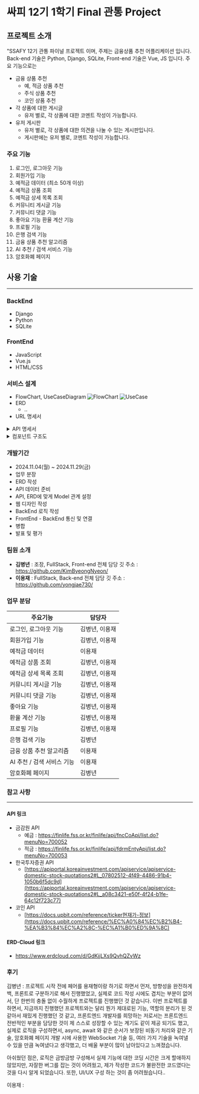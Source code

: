 # 싸피 12기 1학기 Final 관통 Project

## 프로젝트 소개

"SSAFY 12기 관통 파이널 프로젝트 이며, 주제는 금융상품 추천 어플리케이션 입니다. Back-end 기술은 Python, Django, SQLite, Front-end 기술은 Vue, JS 입니다.
주요 기능으로는

- 금융 상품 추천
  - 예, 적금 상품 추천
  - 주식 상품 추천
  - 코인 상품 추천
- 각 상품에 대한 게시글
  - 유저 별로, 각 상품에 대한 코멘트 작성이 가능합니다.
- 유저 게시판
  - 유저 별로, 각 상품에 대한 의견을 나눌 수 있는 게시판입니다.
  - 게시판에는 유저 별로, 코멘트 작성이 가능합니다.

### 주요 기능

1. 로그인, 로그아웃 기능
2. 회원가입 기능
3. 예적금 데이터 (최소 50개 이상)
4. 예적금 상품 조회
5. 예적금 상세 목록 조회
6. 커뮤니티 게시글 기능
7. 커뮤니티 댓글 기능
8. 좋아요 기능 환율 계산 기능
9. 프로필 기능
10. 은행 검색 기능
11. 금융 상품 추천 알고리즘
12. AI 추천 / 검색 서비스 기능
13. 암호화폐 페이지

## 사용 기술

---

### BackEnd

- Django
- Python
- SQLite

### FrontEnd

- JavaScript
- Vue.js
- HTML/CSS

### 서비스 설계

- FlowChart, UseCaseDiagram
  ![FlowChart](./images/flowChart.png)
  ![UseCase](./images/useCase.png)
- ERD
  - ..
- URL 명세서

<details>
<summary>API 명세서</summary>

### Sign Up

`POST /accounts/signup/`

| Field     | Type    | Required | Description          |
| --------- | ------- | -------- | -------------------- |
| username  | string  | Yes      | 사용자 아이디        |
| email     | string  | Yes      | 이메일 주소          |
| password1 | string  | Yes      | 비밀번호             |
| password2 | string  | Yes      | 비밀번호 확인        |
| age       | integer | No       | 나이                 |
| capital   | integer | No       | 자본금               |
| nickname  | string  | No       | 닉네임 (최대 10자)   |
| sido      | string  | No       | 시/도 (최대 10자)    |
| sigungus  | string  | No       | 시/군/구 (최대 10자) |

### List Articles

`GET /articles/`

**Response:**
| Field | Type | Description |
|-------|------|-------------|
| id | integer | 게시글 ID |
| title | string | 제목 |
| content | string | 내용 |
| create_at | datetime | 작성일 |
| update_at | datetime | 수정일 |
| users | string | 작성자 |

### Create Article

`POST /articles/create/`

**Request Body:**
| Field | Type | Required | Description |
|-------|------|----------|-------------|
| title | string | Yes | 제목 |
| content | string | Yes | 내용 |

### Article Detail

`GET /articles/<article_pk>/`

**Response:**
| Field | Type | Description |
|-------|------|-------------|
| id | integer | 게시글 ID |
| title | string | 제목 |
| content | string | 내용 |
| users | integer | 작성자 ID |
| create_at | datetime | 작성일 |
| update_at | datetime | 수정일 |
| nickname | string | 작성자 닉네임 |
| comments | array | 댓글 목록 |
| comments_count | integer | 댓글 수 |

### List Products with Options

`GET /financials/financial-products-with-options/`

**Response:**
| Field | Type | Description |
|-------|------|-------------|
| id | integer | 상품 ID |
| options | array | 금융 상품 옵션 목록 |
| fin_product_cd | string | 상품 코드 |
| kor_co_nm | string | 금융사 이름 |
| fin_product_nm | string | 상품명 |

### Financial Comment

`POST /financials/financial-comment_create/<fin_product_pk>/`

**Request Body:**
| Field | Type | Required | Description |
|-------|------|----------|-------------|
| content | string | Yes | 댓글 내용 |

### Exchange Rate

`GET /financials/exchange-rate/`

**Response:**
| Field | Type | Description |
|-------|------|-------------|
| id | integer | 환율 정보 ID |
| cur_unit | string | 통화 단위 |
| cur_nm | string | 통화명 |
| deal_bas_r | string | 매매기준율 |
| bkpr | string | 장부가격 |

</details>

<details>
<summary>컴포넌트 구조도</summary>

```
src/
├── components/
│   ├── Layout/
│   │   ├── NavBar.vue
│   │   ├── Footer.vue
│   │   └── MiddleNav.vue
│   │
│   ├── Financial/
│   │   ├── MainProductList.vue
│   │   ├── FinProductTable.vue
│   │   ├── MainPageBank.vue
│   │   ├── MainPageTable.vue
│   │   ├── ProductComment.vue
│   │   └── BankMap.vue
│   │
│   ├── Exchange/
│   │   ├── ExchangeCalculator.vue
│   │   ├── ExchangeDetail.vue
│   │   ├── ExchangeItem.vue
│   │   └── ExchangeList.vue
│   │
│   ├── Recommend/
│   │   ├── RecommendDetail.vue
│   │   ├── RecommendDep.vue
│   │   ├── RecommendSaving.vue
│   │   └── ProductRecommendOption.vue
│   │
│   ├── Community/
│   │   └── CommunityComment.vue
│   │
│   ├── Auth/
│   │   └── LoginModal.vue
│   │
│   ├── Crypto/
│   │   └── CryptoCard.vue
│   │
│   └── Util/
│       ├── Calculator.vue
│       └── ChatbotWidget.vue
│
└── views/
    ├── MainView.vue
    ├── FinView.vue
    ├── ProductDetailView.vue
    ├── ExchangeView.vue
    ├── CryptoView.vue
    ├── CommunityDetailView.vue
    ├── CreateArticleView.vue
    ├── ProfileView.vue
    └── SignUpView.vue
```

</details>

### 개발기간

- 2024.11.04(월) ~ 2024.11.29(금)
- 업무 분장
- ERD 작성
- API 데이터 준비
- API, ERD에 맞게 Model 관계 설정
- 웹 디자인 작성
- BackEnd 로직 작성
- FrontEnd - BackEnd 통신 및 연결
- 병합
- 발표 및 평가

### 팀원 소개

- **김병년** : 조장, FullStack, Front-end 전체 담당 깃 주소 : https://github.com/KimByeongNyeon/
- **이용재** : FullStack, Back-end 전체 담당 깃 주소 : https://github.com/yongjae730/


### 업무 분담
| 주요기능 | 담당자 |
|-------|----------|
| 로그인, 로그아웃 기능 | 김병년, 이용재|
| 회원가입 기능 | 김병년, 이용재 |
| 예적금 데이터 | 이용재 |
| 예적금 상품 조회 | 김병년, 이용재 |
| 예적금 상세 목록 조회 | 김병년, 이용재 |
| 커뮤니티 게시글 기능 | 김병년, 이용재 |
| 커뮤니티 댓글 기능 | 김병년, 이용재 |
| 좋아요 기능 | 김병년, 이용재 |
| 환율 계산 기능 | 김병년, 이용재 |
| 프로필 기능 | 김병년, 이용재 |
| 은행 검색 기능 | 김병년 |
| 금융 상품 추천 알고리즘 | 이용재 |
| AI 추천 / 검색 서비스 기능 | 이용재 |
| 암호화폐 페이지 | 김병년 |



### 참고 사항

---

#### API 링크

- 금감원 API
  - 예금 : https://finlife.fss.or.kr/finlife/api/fncCoApi/list.do?menuNo=700052
  - 적금 : https://finlife.fss.or.kr/finlife/api/fdrmEntyApi/list.do?menuNo=700053
- 한국투자증권 API
  - [https://apiportal.koreainvestment.com/apiservice/apiservice-domestic-stock-quotations2#L_07802512-4f49-4486-91b4-1050b6f5dc9d](https://apiportal.koreainvestment.com/apiservice/apiservice-domestic-stock-quotations2#L_a08c3421-e50f-4f24-b1fe-64c12f723c77)
- 코인 API
  - [https://docs.upbit.com/reference/ticker현재가-정보](https://docs.upbit.com/reference/%EC%A0%84%EC%B2%B4-%EA%B3%84%EC%A2%8C-%EC%A1%B0%ED%9A%8C)

#### ERD-Cloud 링크

- https://www.erdcloud.com/d/GdKjjLXs9QvhQZvWz

### 후기

김병년 : 프로젝트 시작 전에 페어를 용재형이랑 하기로 하면서 먼저, 방향성을 완전하게 백, 프론트로 구분하기로 해서 진행했었고, 실제로 코드 작성 시에도 겹치는 부분이 없어서, 단 한번의 충돌 없이 수월하게 프로젝트를 진행했던 것 같습니다. 이번 프로젝트를 하면서, 지금까지 진행했던 프로젝트와는 달리 뭔가 제대로된 기능, 역할의 분리가 된 것 같아서 재밌게 진행했던 것 같고, 프론트엔드 개발자를 희망하는 저로서는 프론트엔드 전반적인 부분을 담당한 것이 제 스스로 성장할 수 있는 계기도 같이 제공 되기도 했고, 실제로 로직을 구성하면서, async, await 와 같은 순서가 보장된 비동기 처리와 같은 기술, 암호화폐 페이지 개발 시에 사용한 WebSocket 기술 등, 여러 가지 기술을 녹여낼 수 있을 만큼 녹여냈다고 생각했고, 더 배울 부분이 많이 남아있다고 느껴졌습니다.

아쉬웠던 점은, 로직은 금방금방 구성해서 실제 기능에 대한 코딩 시간은 크게 할애하지 않았지만, 자잘한 버그를 잡는 것이 어려웠고, 제가 작성한 코드가 불완전한 코드였다는 것을 다시 알게 되었습니다. 또한, UI/UX 구성 하는 것이 좀 어려웠습니다..

이용재 :
